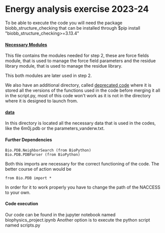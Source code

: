 # Energy analysis exercise 2023-24

To be able to execute the code you will need the package biobb_structure_checking that can be installed through \$pip install "biobb_structure_checking\>=3.13.4"

#### [Necessary Modules](./modules_classes.py)

This file contains the modules needed for step 2, these are force fields module, that is used to manage the force field parameters and the residue library module, that is used to manage the residue library.

This both modules are later used in step 2.

We also have an additional directory, called [deprecated code](Deprecated_code) where it is stored all the versions of the functions used in the code before merging it all in the script.py, most of this code won't work as it is not in the directory where it is designed to launch from.

#### [data](./assignment_data)

In this directory is located all the necessary data that is used in the codes, like the 6m0j.pdb or the parameters_vanderw.txt.

#### Further Dependencies

```
Bio.PDB.NeighborSearch (from BioPython)
Bio.PDB.PDBParser (from BioPython)
```
Both this imports are necessary for the correct functioning of the code.
The better course of action would be
```
from Bio.PDB import *
```

In order for it to work properly you have to change the path of the NACCESS to your own.


#### Code execution
Our code can be found in the jupyter notebook named biophysics_project.ipynb
Another option is to execute the python script named scripts.py
